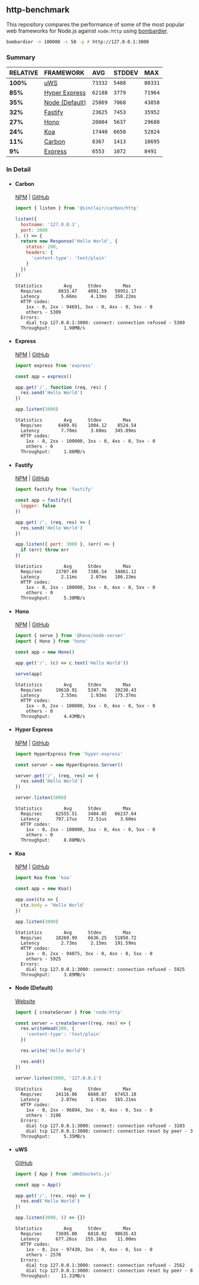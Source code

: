 ## http-benchmark

This repository compares the performance of some of the most popular web frameworks for Node.js against `node:http` using [bombardier](https://github.com/codesenberg/bombardier).

```bash
bombardier -n 100000 -c 50 -p r http://127.0.0.1:3000
```

### Summary

| RELATIVE | FRAMEWORK | AVG | STDDEV | MAX |
| :--- | :--- | :--- | :--- | :--- |
| **100%** | [uWS](#uws) | `73332` | `5408` | `80331` |
| **85%** | [Hyper Express](#hyper-express) | `62188` | `3779` | `71964` |
| **35%** | [Node (Default)](#node-default) | `25869` | `7068` | `43858` |
| **32%** | [Fastify](#fastify) | `23625` | `7453` | `35952` |
| **27%** | [Hono](#hono) | `20004` | `5637` | `29680` |
| **24%** | [Koa](#koa) | `17440` | `6650` | `52824` |
| **11%** | [Carbon](#carbon) | `8367` | `1413` | `10695` |
| **9%** | [Express](#express) | `6553` | `1072` | `8491` |


### In Detail

- #### Carbon
  [NPM](https://npmjs.com/@sinclair/carbon) | [GitHub](https://github.com/sinclairzx81/carbon)
  ```js
  import { listen } from '@sinclair/carbon/http'

  listen({
    hostname: '127.0.0.1',
    port: 3000
  }, () => {
    return new Response('Hello World', {
      status: 200,
      headers: {
        'content-type': 'text/plain'
      }
    })
  })
  ```

  ```
  Statistics        Avg      Stdev        Max
    Reqs/sec      8833.47    4091.59   59951.17
    Latency        5.66ms     4.13ms   358.22ms
    HTTP codes:
      1xx - 0, 2xx - 94691, 3xx - 0, 4xx - 0, 5xx - 0
      others - 5309
    Errors:
      dial tcp 127.0.0.1:3000: connect: connection refused - 5309
    Throughput:     1.90MB/s
  ```

- #### Express
  [NPM](https://npmjs.com/express) | [GitHub](https://github.com/expressjs/express)
  ```js
  import express from 'express'

  const app = express()

  app.get('/', function (req, res) {
    res.send('Hello World')
  })

  app.listen(3000)
  ```

  ```
  Statistics        Avg      Stdev        Max
    Reqs/sec      6489.91    1004.12    8524.54
    Latency        7.70ms     3.60ms   345.09ms
    HTTP codes:
      1xx - 0, 2xx - 100000, 3xx - 0, 4xx - 0, 5xx - 0
      others - 0
    Throughput:     1.86MB/s
  ```

- #### Fastify
  [NPM](https://npmjs.com/fastify) | [GitHub](https://github.com/fastify/fastify)
  ```js
  import fastify from 'fastify'

  const app = fastify({
    logger: false
  })

  app.get('/', (req, res) => {
    res.send('Hello World')
  })

  app.listen({ port: 3000 }, (err) => {
    if (err) throw err
  })
  ```

  ```
  Statistics        Avg      Stdev        Max
    Reqs/sec     23707.69    7386.54   34861.12
    Latency        2.11ms     2.07ms   186.23ms
    HTTP codes:
      1xx - 0, 2xx - 100000, 3xx - 0, 4xx - 0, 5xx - 0
      others - 0
    Throughput:     5.38MB/s
  ```

- #### Hono
  [NPM](https://npmjs.com/hono) | [GitHub](https://github.com/honojs/hono)
  ```js
  import { serve } from '@hono/node-server'
  import { Hono } from 'hono'

  const app = new Hono()

  app.get('/', (c) => c.text('Hello World'))

  serve(app)
  ```

  ```
  Statistics        Avg      Stdev        Max
    Reqs/sec     19610.91    5347.76   30230.43
    Latency        2.55ms     1.93ms   175.37ms
    HTTP codes:
      1xx - 0, 2xx - 100000, 3xx - 0, 4xx - 0, 5xx - 0
      others - 0
    Throughput:     4.43MB/s
  ```

- #### Hyper Express
  [NPM](https://npmjs.com/hyper-express) | [GitHub](https://github.com/kartikk221/hyper-express)
  ```js
  import HyperExpress from 'hyper-express'

  const server = new HyperExpress.Server()

  server.get('/', (req, res) => {
    res.send('Hello World')
  })

  server.listen(3000)
  ```

  ```
  Statistics        Avg      Stdev        Max
    Reqs/sec     62555.51    3404.85   66237.64
    Latency      797.17us    72.51us     3.60ms
    HTTP codes:
      1xx - 0, 2xx - 100000, 3xx - 0, 4xx - 0, 5xx - 0
      others - 0
    Throughput:     8.88MB/s
  ```

- #### Koa
  [NPM](https://npmjs.com/koa) | [GitHub](https://github.com/koajs/koa)
  ```js
  import Koa from 'koa'

  const app = new Koa()

  app.use(ctx => {
    ctx.body = 'Hello World'
  })

  app.listen(3000)
  ```

  ```
  Statistics        Avg      Stdev        Max
    Reqs/sec     18269.99    6636.25   51850.72
    Latency        2.73ms     2.15ms   191.59ms
    HTTP codes:
      1xx - 0, 2xx - 94075, 3xx - 0, 4xx - 0, 5xx - 0
      others - 5925
    Errors:
      dial tcp 127.0.0.1:3000: connect: connection refused - 5925
    Throughput:     3.89MB/s
  ```

- #### Node (Default)
  [Website](https://nodejs.org/api/http.html)
  ```js
  import { createServer } from 'node:http'

  const server = createServer((req, res) => {
    res.writeHead(200, {
      'content-type': 'text/plain'
    })

    res.write('Hello World')

    res.end()
  })

  server.listen(3000, '127.0.0.1')
  ```

  ```
  Statistics        Avg      Stdev        Max
    Reqs/sec     24116.06    6660.87   67453.18
    Latency        2.07ms     1.91ms   165.21ms
    HTTP codes:
      1xx - 0, 2xx - 96894, 3xx - 0, 4xx - 0, 5xx - 0
      others - 3106
    Errors:
      dial tcp 127.0.0.1:3000: connect: connection refused - 3103
      dial tcp 127.0.0.1:3000: connect: connection reset by peer - 3
    Throughput:     5.35MB/s
  ```

- #### uWS
  [GitHub](https://github.com/uNetworking/uWebSockets.js)
  ```js
  import { App } from 'uWebSockets.js'

  const app = App()

  app.get('/', (res, req) => {
    res.end('Hello World')
  })

  app.listen(3000, () => {})
  ```

  ```
  Statistics        Avg      Stdev        Max
    Reqs/sec     73695.00    6818.02   98635.43
    Latency      677.26us   155.10us    11.00ms
    HTTP codes:
      1xx - 0, 2xx - 97430, 3xx - 0, 4xx - 0, 5xx - 0
      others - 2570
    Errors:
      dial tcp 127.0.0.1:3000: connect: connection refused - 2562
      dial tcp 127.0.0.1:3000: connect: connection reset by peer - 8
    Throughput:    11.31MB/s
  ```


